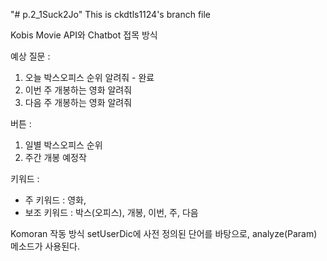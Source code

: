 "# p.2_1Suck2Jo" 
This is ckdtls1124's branch file

Kobis Movie API와 Chatbot 접목 방식

예상 질문 :
1. 오늘 박스오피스 순위 알려줘 - 완료
2. 이번 주 개봉하는 영화 알려줘
3. 다음 주 개봉하는 영화 알려줘

버튼 :
1. 일별 박스오피스 순위
3. 주간 개봉 예정작


키워드 :
- 주 키워드 : 영화, 
- 보조 키워드 : 박스(오피스), 개봉, 이번, 주, 다음

Komoran 작동 방식
setUserDic에 사전 정의된 단어를 바탕으로, analyze(Param) 메소드가 사용된다.

